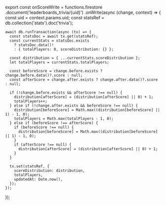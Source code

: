 export const onScoreWrite = functions.firestore
  .document('leaderboards_trivia/{uid}')
  .onWrite(async (change, context) => {
    const uid = context.params.uid;
    const statsRef = db.collection('stats').doc('trivia');

    await db.runTransaction(async (tx) => {
      const statsDoc = await tx.get(statsRef);
      const currentStats = statsDoc.exists
        ? statsDoc.data()!
        : { totalPlayers: 0, scoreDistribution: {} };

      const distribution = { ...currentStats.scoreDistribution };
      let totalPlayers = currentStats.totalPlayers;

      const beforeScore = change.before.exists ? change.before.data()?.score : null;
      const afterScore = change.after.exists ? change.after.data()?.score : null;

      if (!change.before.exists && afterScore !== null) {
        distribution[afterScore] = (distribution[afterScore] || 0) + 1;
        totalPlayers++;
      } else if (!change.after.exists && beforeScore !== null) {
        distribution[beforeScore] = Math.max((distribution[beforeScore] || 1) - 1, 0);
        totalPlayers = Math.max(totalPlayers - 1, 0);
      } else if (beforeScore !== afterScore) {
        if (beforeScore !== null) {
          distribution[beforeScore] = Math.max((distribution[beforeScore] || 1) - 1, 0);
        }
        if (afterScore !== null) {
          distribution[afterScore] = (distribution[afterScore] || 0) + 1;
        }
      }

      tx.set(statsRef, {
        scoreDistribution: distribution,
        totalPlayers,
        updatedAt: Date.now(),
      });
    });
  });
